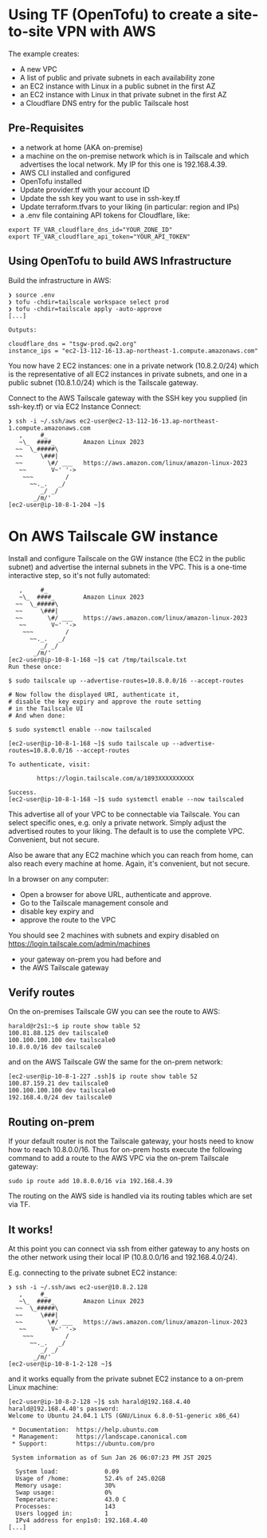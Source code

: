 # Using TF (OpenTofu) to create a site-to-site VPN with AWS

The example creates:

* A new VPC
* A list of public and private subnets in each availability zone
* an EC2 instance with Linux in a public subnet in the first AZ
* an EC2 instance with Linux in that private subnet in the first AZ
* a Cloudflare DNS entry for the public Tailscale host

## Pre-Requisites

* a network at home (AKA on-premise)
* a machine on the on-premise network which is in Tailscale and which advertises the local network. My IP for this one is 192.168.4.39.
* AWS CLI installed and configured
* OpenTofu installed
* Update provider.tf with your account ID
* Update the ssh key you want to use in ssh-key.tf
* Update terraform.tfvars to your liking (in particular: region and IPs)
* a .env file containing API tokens for Cloudflare, like:
```
export TF_VAR_cloudflare_dns_id="YOUR_ZONE_ID"
export TF_VAR_cloudflare_api_token="YOUR_API_TOKEN"
```


## Using OpenTofu to build AWS Infrastructure

Build the infrastructure in AWS:

```
❯ source .env
❯ tofu -chdir=tailscale workspace select prod
❯ tofu -chdir=tailscale apply -auto-approve
[...]

Outputs:

cloudflare_dns = "tsgw-prod.qw2.org"
instance_ips = "ec2-13-112-16-13.ap-northeast-1.compute.amazonaws.com"
```

You now have 2 EC2 instances: one in a private network (10.8.2.0/24)
which is the representative of all EC2
instances in private subnets,
and one in a public subnet (10.8.1.0/24) which is the Tailscale gateway.

Connect to the AWS Tailscale gateway with the SSH key you supplied (in ssh-key.tf) or via EC2 Instance Connect:

```
❯ ssh -i ~/.ssh/aws ec2-user@ec2-13-112-16-13.ap-northeast-1.compute.amazonaws.com
   ,     #_
   ~\_  ####_        Amazon Linux 2023
  ~~  \_#####\
  ~~     \###|
  ~~       \#/ ___   https://aws.amazon.com/linux/amazon-linux-2023
   ~~       V~' '->
    ~~~         /
      ~~._.   _/
         _/ _/
       _/m/'
[ec2-user@ip-10-8-1-204 ~]$ 
```

# On AWS Tailscale GW instance

Install and configure Tailscale on the GW instance (the EC2 in the public subnet) and advertise the internal subnets in the VPC.
This is a one-time interactive step, so it's not fully automated:

```
   ,     #_
   ~\_  ####_        Amazon Linux 2023
  ~~  \_#####\
  ~~     \###|
  ~~       \#/ ___   https://aws.amazon.com/linux/amazon-linux-2023
   ~~       V~' '->
    ~~~         /
      ~~._.   _/
         _/ _/
       _/m/'
[ec2-user@ip-10-8-1-168 ~]$ cat /tmp/tailscale.txt 
Run these once:

$ sudo tailscale up --advertise-routes=10.8.0.0/16 --accept-routes

# Now follow the displayed URI, authenticate it,
# disable the key expiry and approve the route setting
# in the Tailscale UI
# And when done:

$ sudo systemctl enable --now tailscaled

[ec2-user@ip-10-8-1-168 ~]$ sudo tailscale up --advertise-routes=10.8.0.0/16 --accept-routes

To authenticate, visit:

        https://login.tailscale.com/a/1893XXXXXXXXXX

Success.
[ec2-user@ip-10-8-1-168 ~]$ sudo systemctl enable --now tailscaled
```

This advertise all of your VPC to be connectable via Tailscale. You can select specific ones, e.g. only a private network. Simply adjust the advertised routes to your liking.
The default is to use the complete VPC. Convenient, but not secure.

Also be aware that any EC2 machine which you can reach from home, can also reach every machine at home. 
Again, it's convenient, but not secure.

In a browser on any computer:

* Open a browser for above URL, authenticate and approve.
* Go to the Tailscale management console and
 * disable key expiry and
 * approve the route to the VPC

You should see 2 machines with subnets and expiry disabled on https://login.tailscale.com/admin/machines
 * your gateway on-prem you had before and
 * the AWS Tailscale gateway

## Verify routes

On the on-premises Tailscale GW you can see the route to AWS:

```
harald@r2s1:~$ ip route show table 52
100.81.88.125 dev tailscale0 
100.100.100.100 dev tailscale0 
10.8.0.0/16 dev tailscale0 
```

and on the AWS Tailscale GW the same for the on-prem network:

```
[ec2-user@ip-10-8-1-227 .ssh]$ ip route show table 52
100.87.159.21 dev tailscale0 
100.100.100.100 dev tailscale0 
192.168.4.0/24 dev tailscale0 
```

## Routing on-prem

If your default router is not the Tailscale gateway, your hosts need to know how to reach 10.8.0.0/16. Thus for on-prem hosts execute the following command to add a route to the AWS VPC via the on-prem Tailscale gateway:

```
sudo ip route add 10.8.0.0/16 via 192.168.4.39
```

The routing on the AWS side is handled via its routing tables which are set via TF.

## It works!

At this point you can connect via ssh from either gateway to any hosts on
the other network using their local IP (10.8.0.0/16 and 192.168.4.0/24).

E.g. connecting to the private subnet EC2 instance:

```
❯ ssh -i ~/.ssh/aws ec2-user@10.8.2.128
   ,     #_
   ~\_  ####_        Amazon Linux 2023
  ~~  \_#####\
  ~~     \###|
  ~~       \#/ ___   https://aws.amazon.com/linux/amazon-linux-2023
   ~~       V~' '->
    ~~~         /
      ~~._.   _/
         _/ _/
       _/m/'
[ec2-user@ip-10-8-1-2-128 ~]$ 
```

and it works equally from the private subnet EC2 instance to a on-prem Linux machine:

```
[ec2-user@ip-10-8-2-128 ~]$ ssh harald@192.168.4.40
harald@192.168.4.40's password: 
Welcome to Ubuntu 24.04.1 LTS (GNU/Linux 6.8.0-51-generic x86_64)

 * Documentation:  https://help.ubuntu.com
 * Management:     https://landscape.canonical.com
 * Support:        https://ubuntu.com/pro

 System information as of Sun Jan 26 06:07:23 PM JST 2025

  System load:             0.09
  Usage of /home:          52.4% of 245.02GB
  Memory usage:            30%
  Swap usage:              0%
  Temperature:             43.0 C
  Processes:               143
  Users logged in:         1
  IPv4 address for enp1s0: 192.168.4.40
[...]
```
